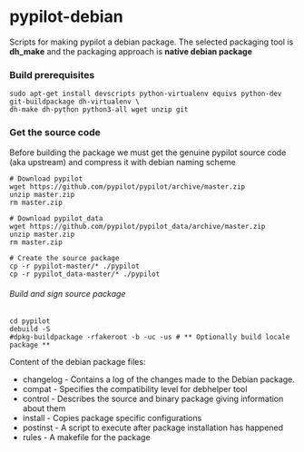 # pypilot-debian
Scripts for making pypilot a debian package.
The selected packaging tool is **dh_make** and the packaging approach is **native debian package**

### Build prerequisites 
```
sudo apt-get install devscripts python-virtualenv equivs python-dev git-buildpackage dh-virtualenv \
dh-make dh-python python3-all wget unzip git

```

### Get the source code
Before building the package we must get the genuine pypilot source code (aka upstream) and compress it with debian naming scheme

```
# Download pypilot 
wget https://github.com/pypilot/pypilot/archive/master.zip
unzip master.zip
rm master.zip

# Download pypilot_data
wget https://github.com/pypilot/pypilot_data/archive/master.zip
unzip master.zip
rm master.zip

# Create the source package 
cp -r pypilot-master/* ./pypilot
cp -r pypilot_data-master/* ./pypilot

```

###### Build and sign source package
```
cd pypilot
debuild -S
#dpkg-buildpackage -rfakeroot -b -uc -us # ** Optionally build locale package **
```

Content of the debian package files: 
 - changelog - Contains a log of the changes made to the Debian package.
 - compat - Specifies the compatibility level for debhelper tool
 - control - Describes the source and binary package giving information about them
 - install - Copies package specific configurations
 - postinst - A script to execute after package installation has happened
 - rules - A makefile for the package
 